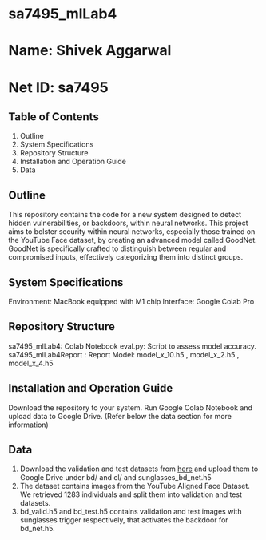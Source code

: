 # sa7495_mlLab4
# Name: Shivek Aggarwal  
# Net ID: sa7495

## Table of Contents
1. Outline
2. System Specifications
3. Repository Structure
4. Installation and Operation Guide
5. Data

## Outline
This repository contains the code for a new system designed to detect hidden vulnerabilities, or backdoors, within neural networks. This project aims to bolster security within neural networks, especially those trained on the YouTube Face dataset, by creating an advanced model called GoodNet. GoodNet is specifically crafted to distinguish between regular and compromised inputs, effectively categorizing them into distinct groups.

## System Specifications
Environment: MacBook equipped with M1 chip
Interface: Google Colab Pro

## Repository Structure
sa7495_mlLab4: Colab Notebook
eval.py: Script to assess model accuracy.
sa7495_mlLab4Report : Report
Model: model_x_10.h5 , model_x_2.h5 , model_x_4.h5

## Installation and Operation Guide
Download the repository to your system.
Run Google Colab Notebook and upload data to Google Drive. (Refer below the data section for more information)

## Data
1.  Download the validation and test datasets from  [here](https://drive.google.com/drive/folders/1Rs68uH8Xqa4j6UxG53wzD0uyI8347dSq?usp=sharing) and upload them to Google Drive under
     bd/ and cl/ and sunglasses_bd_net.h5
3.  The dataset contains images from the YouTube Aligned Face Dataset. We retrieved 1283 individuals and split them into validation and test datasets.
4.  bd_valid.h5 and bd_test.h5 contains validation and test images with sunglasses trigger respectively, that activates the backdoor for bd_net.h5.

